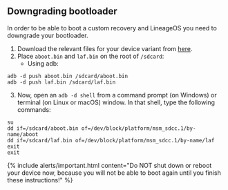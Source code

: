 ## Downgrading bootloader
In order to be able to boot a custom recovery and LineageOS you need to downgrade your bootloader.

1. Download the relevant files for your device variant from [here](https://androidfilehost.com/?w=files&flid=298128).
2. Place `aboot.bin` and `laf.bin` on the root of `/sdcard`:
   * Using adb:
```
adb -d push aboot.bin /sdcard/aboot.bin
adb -d push laf.bin /sdcard/laf.bin
```
3. Now, open an `adb -d shell` from a command prompt (on Windows) or terminal (on Linux or macOS) window. In that shell, type the following commands:
```
su
dd if=/sdcard/aboot.bin of=/dev/block/platform/msm_sdcc.1/by-name/aboot
dd if=/sdcard/laf.bin of=/dev/block/platform/msm_sdcc.1/by-name/laf
exit
exit
```
{% include alerts/important.html content="Do NOT shut down or reboot your device now, because you will not be able to boot again until you finish these instructions!" %}
